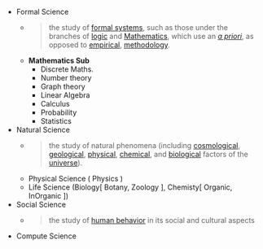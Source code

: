 - Formal Science
	- > the study of [formal systems](https://en.wikipedia.org/wiki/Formal_system), such as those under the branches of [logic](https://en.wikipedia.org/wiki/Logic) and [Mathematics](), which use an *[a priori](https://en.wikipedia.org/wiki/A_priori_and_a_posteriori)*, as opposed to [empirical](https://en.wikipedia.org/wiki/Empirical_evidence), [methodology](https://en.wikipedia.org/wiki/Methodology).
	- **Mathematics Sub**
		- Discrete Maths.
		- Number theory
		- Graph theory
		- Linear Algebra
		- Calculus
		- Probability
		- Statistics
- Natural Science
	- > the study of natural phenomena (including [cosmological](https://en.wikipedia.org/wiki/Cosmological), [geological](https://en.wikipedia.org/wiki/Geological), [physical](https://en.wikipedia.org/wiki/Physics), [chemical](https://en.wikipedia.org/wiki/Chemistry), and [biological](https://en.wikipedia.org/wiki/Biological) factors of the [universe](https://en.wikipedia.org/wiki/Universe)).
	- Physical Science ( Physics )
	- Life Science (Biology[ Botany, Zoology ], Chemisty[ Organic, InOrganic ])
- Social Science
	- > the study of [human behavior](https://en.wikipedia.org/wiki/Human_behavior) in its social and cultural aspects
- Compute Science